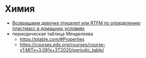 # Химия

 * [Возвращаем девочке птицелет или RTFM по определению пластмасс в домашних условиях](https://habr.com/ru/post/450342/)
 * периодическая таблица Менделеева
	* https://ptable.com/#Properties
	* https://courses.edx.org/courses/course-v1:MITx+3.091x+3T2020/periodic_table/
 